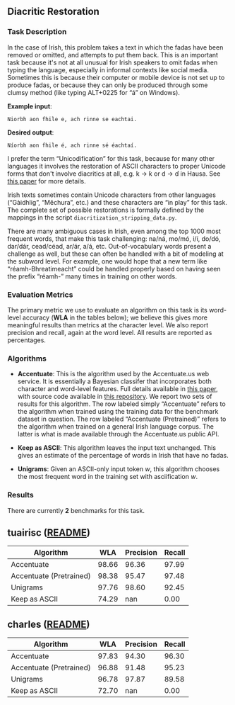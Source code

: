 ## Diacritic Restoration

### Task Description
In the case of Irish, this problem takes a text in
which the fadas have been removed or omitted, and attempts to 
put them back. This is an important task because 
it's not at all unusual for Irish speakers to omit fadas when
typing the language, especially in informal contexts like social media.
Sometimes this is because their computer or mobile device is not
set up to produce fadas, or because they can only be produced through some 
clumsy method (like typing ALT+0225 for “á” on Windows). 

**Example input**:

~~~
Niorbh aon fhile e, ach rinne se eachtai.
~~~

**Desired output**:

~~~
Níorbh aon fhile é, ach rinne sé éachtaí.
~~~

I prefer the term “Unicodification” for this task,
because for many other languages it involves the restoration of
ASCII characters to proper Unicode forms that don't involve
diacritics at all, e.g. k → ƙ or d → ɗ in Hausa.
See [this paper](https://cs.slu.edu/~scannell/pub/lre.pdf)
for more details.

Irish texts sometimes contain Unicode characters from other
languages (“Gàidhlig”, “Měchura”, etc.) and these characters are 
“in play” for this task. The complete set of possible 
restorations is formally defined by the mappings in the script
`diacritization_stripping_data.py`.

There are many ambiguous cases in Irish, even among the top 1000 most
frequent words, that make this task challenging:
na/ná, mo/mó, i/í, do/dó, dar/dár, cead/céad, ar/ár, a/á, etc.
Out-of-vocabulary words present a challenge as well, but 
these can often be handled with a bit of modeling at the subword level.
For example, one would hope that a new term like “réamh-Bhreatimeacht”
could be handled properly based on having seen the prefix 
“réamh-” many times in training on other words.

### Evaluation Metrics

The primary metric we use to evaluate an algorithm on this task
is its word-level accuracy (**WLA** in the tables below);
we believe this gives more meaningful results than
metrics at the character level.
We also report precision and recall, again at the word level.
All results are reported as percentages.

### Algorithms

* **Accentuate**: This is the algorithm used by the Accentuate.us
web service. It is essentially a Bayesian classifer that incorporates
both character and word-level features. Full details available
in [this paper](https://cs.slu.edu/~scannell/pub/lre.pdf),
with source code available in
[this repository](https://sourceforge.net/projects/lingala/).
We report two sets of results for this algorithm. The row labeled simply
“Accentuate” refers to the algorithm when trained using
the training data for the benchmark dataset in question.
The row labeled “Accentuate (Pretrained)” refers to the algorithm 
when trained on a general Irish language corpus. The latter is
what is made available through the Accentuate.us public API.

* **Keep as ASCII**: This algorithm leaves the input text unchanged.
This gives an estimate of the percentage of words in Irish that
have no fadas.

* **Unigrams**: Given an ASCII-only input token *w*, this algorithm
chooses the most frequent word in the training set with asciification *w*.

### Results

There are currently **2** benchmarks for this task.

## tuairisc ([README](../../datasets/tuairisc/README.md))
|Algorithm|WLA|Precision|Recall|
|---|---|---|---|
|Accentuate|98.66|96.36|97.99|
|Accentuate (Pretrained)|98.38|95.47|97.48|
|Unigrams|97.76|98.60|92.45|
|Keep as ASCII|74.29|nan|0.00|

## charles ([README](../../datasets/charles/README.md))
|Algorithm|WLA|Precision|Recall|
|---|---|---|---|
|Accentuate|97.83|94.30|96.30|
|Accentuate (Pretrained)|96.88|91.48|95.23|
|Unigrams|96.78|97.87|89.58|
|Keep as ASCII|72.70|nan|0.00|
